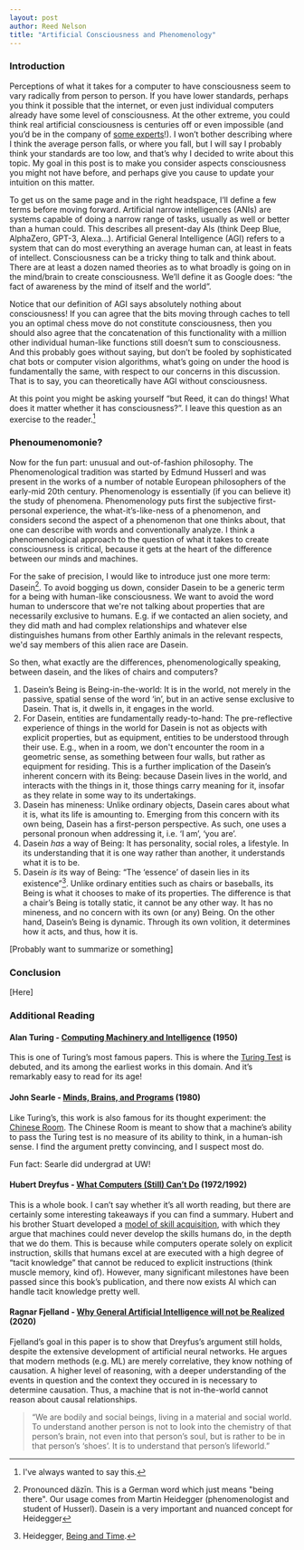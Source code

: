 ```yaml
---
layout: post
author: Reed Nelson
title: "Artificial Consciousness and Phenomenology"
---
```


### Introduction

Perceptions of what it takes for a computer to have consciousness seem to vary radically from person to person. If you have lower standards, perhaps you think it possible that the internet, or even just individual computers already have some level of consciousness. At the other extreme, you could think real artificial consciousness is centuries off or even impossible (and you’d be in the company of [some experts](https://www.researchgate.net/publication/280838978_Future_Progress_in_Artificial_Intelligence_A_Survey_of_Expert_Opinion)!). I won’t bother describing where I think the average person falls, or where you fall, but I will say I probably think your standards are too low, and that’s why I decided to write about this topic. My goal in this post is to make you consider aspects consciousness you might not have before, and perhaps give you cause to update your intuition on this matter.

To get us on the same page and in the right headspace, I’ll define a few terms before moving forward. Artificial narrow intelligences (ANIs) are systems capable of doing a narrow range of tasks, usually as well or better than a human could. This describes all present-day AIs (think Deep Blue, AlphaZero, GPT-3, Alexa…).  Artificial General Intelligence (AGI) refers to a system that can do most everything an average human can, at least in feats of intellect. Consciousness can be a tricky thing to talk and think about. There are at least a dozen named theories as to what broadly is going on in the mind/brain to create consciousness. We’ll define it as Google does: “the fact of awareness by the mind of itself and the world”.  

Notice that our definition of AGI says absolutely nothing about consciousness! If you can agree that the bits moving through caches to tell you an optimal chess move do not constitute consciousness, then you should also agree that the concatenation of this functionality with a million other individual human-like functions still doesn’t sum to consciousness. And this probably goes without saying, but don’t be fooled by sophisticated chat bots or computer vision algorithms, what’s going on under the hood is fundamentally the same, with respect to our concerns in this discussion. That is to say, you can theoretically have AGI without consciousness. 

At this point you might be asking yourself “but Reed, it can do things! What does it matter whether it has consciousness?”. I leave this question as an exercise to the reader.[^1]

### Phenoumenomonie?

Now for the fun part: unusual and out-of-fashion philosophy. The Phenomenological tradition was started by Edmund Husserl and was present in the works of a number of notable European philosophers of the early-mid 20th century. Phenomenology is essentially (if you can believe it) the study of phenomena. Phenomenology puts first the subjective first-personal experience, the what-it’s-like-ness of a phenomenon, and considers second the aspect of a phenomenon that one thinks about, that one can describe with words and conventionally analyze. I think a phenomenological approach to the question of what it takes to create consciousness is critical, because it gets at the heart of the difference between our minds and machines. 

For the sake of precision, I would like to introduce just one more term: Dasein[^2]. To avoid bogging us down, consider Dasein to be a generic term for a being with human-like consciousness. We want to avoid the word human to underscore that we're not talking about properties that are necessarily exclusive to humans. E.g. if we contacted an alien society, and they did math and had complex relationships and whatever else distinguishes humans from other Earthly animals in the relevant respects, we'd say members of this alien race are Dasein.  

So then, what exactly are the differences, phenomenologically speaking, between dasein, and the likes of chairs and computers? 

1. Dasein’s Being is Being-in-the-world: It is in the world, not merely in the passive, spatial sense of the word ‘in’, but in an active sense exclusive to Dasein. That is, it dwells in, it engages in the world.
2. For Dasein, entities are fundamentally ready-to-hand: The pre-reflective experience of things in the world for Dasein is not as objects with explicit properties, but as equipment, entities to be understood through their use. E.g., when in a room, we don't encounter the room in a geometric sense, as something between four walls, but rather as equipment for residing. This is a further implication of the Dasein’s inherent concern with its Being: because Dasein lives in the world, and interacts with the things in it, those things carry meaning for it, insofar as they relate in some way to its undertakings. 
3. Dasein has mineness: Unlike ordinary objects, Dasein cares about what it is, what its life is amounting to. Emerging from this concern with its own being, Dasein has a first-person perspective. As such, one uses a personal pronoun when addressing it, i.e. ‘I am’, ‘you are’.
4. Dasein *has* a way of Being: It has personality, social roles, a lifestyle. In its understanding that it is one way rather than another, it understands what it is to be. 
5. Dasein *is* its way of Being: “The ‘essence’ of dasein lies in its existence”[^3]. Unlike ordinary entities such as chairs or baseballs, its Being is what it chooses to make of its properties. The difference is that a chair’s Being is totally static, it cannot be any other way. It has no mineness, and no concern with its own (or any) Being. On the other hand, Dasein’s Being is dynamic. Through its own volition, it determines how it acts, and thus, how it is.

[Probably want to summarize or something]

### Conclusion
[Here]

### Additional Reading

#### Alan Turing - [Computing Machinery and Intelligence](https://academic.oup.com/mind/article/LIX/236/433/986238) (1950) 

This is one of Turing’s most famous papers. This is where the [Turing Test](https://en.wikipedia.org/wiki/Turing_test) is debuted, and its among the earliest works in this domain. And it’s remarkably easy to read for its age! 

#### John Searle - [Minds, Brains, and Programs](https://www.law.upenn.edu/live/files/3413-searle-j-minds-brains-and-programs-1980pdf) (1980) 

Like Turing’s, this work is also famous for its thought experiment: the [Chinese Room](https://en.wikipedia.org/wiki/Chinese_room). The Chinese Room is meant to show that a machine’s ability to pass the Turing test is no measure of its ability to think, in a human-ish sense. I find the argument pretty convincing, and I suspect most do.

Fun fact: Searle did undergrad at UW!

#### Hubert Dreyfus - [What Computers (Still) Can’t Do](https://www.penguin.com.au/books/what-computers-still-cant-do-9780262540674) (1972/1992) 

This is a whole book. I can’t say whether it’s all worth reading, but there are certainly some interesting takeaways if you can find a summary. Hubert and his brother Stuart developed a [model of skill acquisition](https://www.kaizenko.com/the-dreyfus-model-of-skills-acquisition/), with which they argue that machines could never develop the skills humans do, in the depth that we do them. This is because while computers operate solely on explicit instruction, skills that humans excel at are executed with a high degree of “tacit knowledge” that cannot be reduced to explicit instructions (think muscle memory, kind of). However, many significant milestones have been passed since this book’s publication, and there now exists AI which can handle tacit knowledge pretty well. 

#### Ragnar Fjelland - [Why General Artificial Intelligence will not be Realized](https://www.nature.com/articles/s41599-020-0494-4) (2020) 

Fjelland’s goal in this paper is to show that Dreyfus’s argument still holds, despite the extensive development of artificial neural networks. He argues that modern methods (e.g. ML) are merely correlative, they know nothing of causation. A higher level of reasoning, with a deeper understanding of the events in question and the context they occured in is necessary to determine causation. Thus, a machine that is not in-the-world cannot reason about causal relationships. 

>“We are bodily and social beings, living in a material and social world. To understand another person is not to look into the chemistry of that person’s brain, not even into that person’s soul, but is rather to be in that person’s ‘shoes’. It is to understand that person’s lifeworld.” 

[^1]: I've always wanted to say this.
[^2]: Pronounced däzīn. This is a German word which just means "being there". Our usage comes from Martin Heidegger (phenomenologist and student of Husserl). Dasein is a very important and nuanced concept for Heidegger
[^3]: Heidegger, [Being and Time](http://www.naturalthinker.net/trl/texts/Heidegger,Martin/Heidegger,%20Martin%20-%20Being%20and%20Time/Being%20and%20Time.pdf).